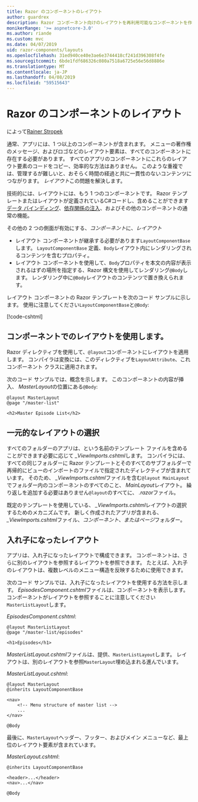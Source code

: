 ```yaml
---
title: Razor のコンポーネントのレイアウト
author: guardrex
description: Razor コンポーネント向けのレイアウトを再利用可能なコンポーネントを作成する方法について説明します。
monikerRange: '>= aspnetcore-3.0'
ms.author: riande
ms.custom: mvc
ms.date: 04/07/2019
uid: razor-components/layouts
ms.openlocfilehash: 31ed940ce40e3ae6e3744418cf241d396308f4fe
ms.sourcegitcommit: 6bde1fdf686326c080a7518a6725e56e56d8886e
ms.translationtype: MT
ms.contentlocale: ja-JP
ms.lasthandoff: 04/08/2019
ms.locfileid: "59515643"
---
```

# <a name="razor-components-layouts"></a>Razor のコンポーネントのレイアウト

によって[Rainer Stropek](https://www.timecockpit.com)

通常、アプリには、1 つ以上のコンポーネントが含まれます。 メニューの著作権のメッセージ、およびロゴなどのレイアウト要素は、すべてのコンポーネントに存在する必要があります。 すべてのアプリのコンポーネントにこれらのレイアウト要素のコードをコピー、効率的な方法はありません。 このような重複では、管理するが難しいと、おそらく時間の経過と共に一貫性のないコンテンツにつながります。 *レイアウト*この問題を解決します。

技術的には、レイアウトには、もう 1 つのコンポーネントです。 Razor テンプレートまたはレイアウトが定義されているC#コードし、含めることができます[データ バインディング](xref:razor-components/components#data-binding)、[依存関係の注入](xref:razor-components/dependency-injection)、およびその他のコンポーネントの通常の機能。

その他の 2 つの側面が有効にする、*コンポーネント*に、*レイアウト*

* レイアウト コンポーネントが継承する必要があります`LayoutComponentBase`します。 `LayoutComponentBase` 定義、`Body`レイアウト内にレンダリングされるコンテンツを含むプロパティ。
* レイアウト コンポーネントを使用して、`Body`プロパティを本文の内容が表示されるはずの場所を指定する、Razor 構文を使用してレンダリング`@Body`します。 レンダリング中に`@Body`レイアウトのコンテンツで置き換えられます。

レイアウト コンポーネントの Razor テンプレートを次のコード サンプルに示します。 使用に注意してください`LayoutComponentBase`と`@Body`:

[!code-cshtml[](layouts/sample_snapshot/3.x/MasterLayout.cshtml)]

## <a name="use-a-layout-in-a-component"></a>コンポーネントでのレイアウトを使用します。

Razor ディレクティブを使用して、`@layout`コンポーネントにレイアウトを適用します。 コンパイラは変換には、このディレクティブを`LayoutAttribute`、これコンポーネント クラスに適用されます。

次のコード サンプルでは、概念を示します。 このコンポーネントの内容が挿入、 *MasterLayout*の位置にある`@Body`:

```cshtml
@layout MasterLayout
@page "/master-list"

<h2>Master Episode List</h2>
```

## <a name="centralized-layout-selection"></a>一元的なレイアウトの選択

すべてのフォルダーのアプリは、という名前のテンプレート ファイルを含めることができます必要に応じて *_ViewImports.cshtml*します。 コンパイラには、すべての同じフォルダーに Razor テンプレートとそのすべてのサブフォルダーで再帰的にビューのインポートのファイルで指定されたディレクティブが含まれています。 そのため、 *_ViewImports.cshtml*ファイルを含む`@layout MainLayout`でフォルダー内のコンポーネントのすべてのこと、 *MainLayout*レイアウト。 繰り返しを追加する必要はありません`@layout`のすべてに、 *.razor*ファイル。

既定のテンプレートを使用している、 *_ViewImports.cshtml*レイアウトの選択するためのメカニズムです。 新しく作成されたアプリが含まれる、 *_ViewImports.cshtml*ファイル、*コンポーネント、またはページ*フォルダー。

## <a name="nested-layouts"></a>入れ子になったレイアウト

アプリは、入れ子になったレイアウトで構成できます。 コンポーネントは、さらに別のレイアウトを参照するレイアウトを参照できます。 たとえば、入れ子のレイアウトは、複数レベルのメニュー構造を反映するために使用できます。

次のコード サンプルでは、入れ子になったレイアウトを使用する方法を示します。 *EpisodesComponent.cshtml*ファイルは、コンポーネントを表示します。 コンポーネントがレイアウトを参照することに注意してください`MasterListLayout`します。

*EpisodesComponent.cshtml*:

```cshtml
@layout MasterListLayout
@page "/master-list/episodes"

<h1>Episodes</h1>
```

*MasterListLayout.cshtml*ファイルは、提供、`MasterListLayout`します。 レイアウトは、別のレイアウトを参照`MasterLayout`埋め込まれる進んでいます。

*MasterListLayout.cshtml*:

```cshtml
@layout MasterLayout
@inherits LayoutComponentBase

<nav>
    <!-- Menu structure of master list -->
    ...
</nav>

@Body
```

最後に、`MasterLayout`ヘッダー、フッター、およびメイン メニューなど、最上位のレイアウト要素が含まれています。

*MasterLayout.cshtml*:

```cshtml
@inherits LayoutComponentBase

<header>...</header>
<nav>...</nav>

@Body
```
